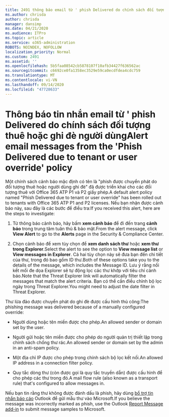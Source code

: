 ```yaml
---
title: 2491 thông báo email từ ' phish Delivered do chính sách đối tượng thuê hoặc ghi đè người dùng
ms.author: chrisda
author: chrisda
manager: dansimp
ms.date: 04/21/2020
ms.audience: ITPro
ms.topic: article
ms.service: o365-administration
ROBOTS: NOINDEX, NOFOLLOW
localization_priority: Normal
ms.custom: 2491
ms.assetid: ''
ms.openlocfilehash: 5b5faa08542cb5878107f10afb34427f636562ac
ms.sourcegitcommit: c6692ce0fa1358ec3529e59ca0ecdfdea4cdc759
ms.translationtype: MT
ms.contentlocale: vi-VN
ms.lasthandoff: 09/14/2020
ms.locfileid: "47728633"
---
```

# <a name="alert-email-messages-from-the-phish-delivered-due-to-tenant-or-user-override-policy"></a><span data-ttu-id="52d50-102">Thông báo tin nhắn email từ ' phish Delivered do chính sách đối tượng thuê hoặc ghi đè người dùng</span><span class="sxs-lookup"><span data-stu-id="52d50-102">Alert email messages from the 'Phish Delivered due to tenant or user override' policy</span></span>

<span data-ttu-id="52d50-103">Một chính sách cảnh báo mặc định có tên là "phish được chuyển phát do đối tượng thuê hoặc người dùng ghi đè" đã được triển khai cho các đối tượng thuê với Office 365 ATP P1 và P2 giấy phép.</span><span class="sxs-lookup"><span data-stu-id="52d50-103">A default alert policy named "Phish Delivered due to tenant or user override" has been rolled out to tenants with Office 365 ATP P1 and P2 licenses.</span></span> <span data-ttu-id="52d50-104">Nếu bạn nhận được cảnh báo này, sau đây là các bước để điều tra:</span><span class="sxs-lookup"><span data-stu-id="52d50-104">If you received this alert, here are the steps to investigate:</span></span>

1. <span data-ttu-id="52d50-105">Từ thông báo cảnh báo, hãy bấm **xem cảnh báo** để đi đến trang **cảnh báo** trong trung tâm tuân thủ & bảo mật.</span><span class="sxs-lookup"><span data-stu-id="52d50-105">From the alert message, click **View Alert** to go to the **Alerts** page in the Security & Compliance Center.</span></span>

2. <span data-ttu-id="52d50-106">Chọn cảnh báo để xem tùy chọn để **xem danh sách thư** hoặc **xem thư trong Explorer**.</span><span class="sxs-lookup"><span data-stu-id="52d50-106">Select the alert to see the option to **View message list** or **View messages in Explorer**.</span></span> <span data-ttu-id="52d50-107">Cả hai tùy chọn này sẽ đưa bạn đến chi tiết của thư, trong đó bao gồm ID thư.</span><span class="sxs-lookup"><span data-stu-id="52d50-107">Both of these options take you to the details of the message, which includes the Message ID.</span></span> <span data-ttu-id="52d50-108">Lưu ý rằng nối kết mối đe dọa Explorer sẽ tự động lọc các thư khớp với tiêu chí cảnh báo.</span><span class="sxs-lookup"><span data-stu-id="52d50-108">Note that the Threat Explorer link will automatically filter the messages that match the alert criteria.</span></span> <span data-ttu-id="52d50-109">Bạn có thể cần điều chỉnh bộ lọc ngày trong Threat Explorer.</span><span class="sxs-lookup"><span data-stu-id="52d50-109">You might need to adjust the date filter in Threat Explorer.</span></span>

<span data-ttu-id="52d50-110">Thư lừa đảo được chuyển phát do ghi đè được cấu hình thủ công:</span><span class="sxs-lookup"><span data-stu-id="52d50-110">The phishing message was delivered because of a manually configured override:</span></span>

- <span data-ttu-id="52d50-111">Người dùng hoặc tên miền được cho phép.</span><span class="sxs-lookup"><span data-stu-id="52d50-111">An allowed sender or domain set by the user.</span></span>

- <span data-ttu-id="52d50-112">Người gửi hoặc tên miền được cho phép do người quản trị thiết lập trong chính sách chống thư rác.</span><span class="sxs-lookup"><span data-stu-id="52d50-112">An allowed sender or domain set by the admin in an anti-spam policy.</span></span>

- <span data-ttu-id="52d50-113">Một địa chỉ IP được cho phép trong chính sách bộ lọc kết nối.</span><span class="sxs-lookup"><span data-stu-id="52d50-113">An allowed IP address in a connection filter policy.</span></span>

- <span data-ttu-id="52d50-114">Quy tắc dòng thư (còn được gọi là quy tắc truyền dẫn) được cấu hình để cho phép các thư trong đó.</span><span class="sxs-lookup"><span data-stu-id="52d50-114">A mail flow rule (also known as a transport rule) that's configured to allow messages in.</span></span>

<span data-ttu-id="52d50-115">Nếu bạn tin rằng thư không được đánh dấu là phish, hãy dùng [bổ trợ tin nhắn báo cáo](https://support.office.com/article/b5caa9f1-cdf3-4443-af8c-ff724ea719d2) Outlook để gửi mẫu thư vào Microsoft.</span><span class="sxs-lookup"><span data-stu-id="52d50-115">If you believe the message was incorrectly marked as phish, use the Outlook [Report Message add-in](https://support.office.com/article/b5caa9f1-cdf3-4443-af8c-ff724ea719d2) to submit message samples to Microsoft.</span></span>
